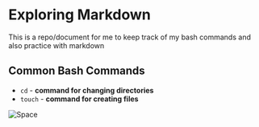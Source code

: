 # Exploring Markdown

This is a repo/document for me to keep track of my bash commands and also practice with markdown

## Common Bash Commands
- `cd` - **command for changing directories**
- `touch` - **command for creating files**

![Space](https://cdn.mos.cms.futurecdn.net/ooyXuccjW3PuhNXp9NKRnK-320-80.jpg)